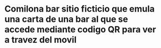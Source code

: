 # Comilona bar sitio ficticio que emula una carta de una bar al que se accede mediante codigo QR para ver a travez del movil 
